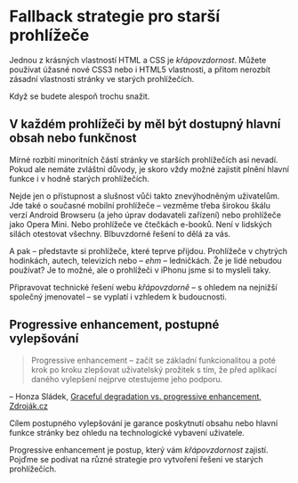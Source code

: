 # Fallback strategie pro starší prohlížeče

Jednou z krásných vlastností HTML a CSS je *křápovzdornost*. Můžete používat úžasné nové CSS3 nebo i HTML5 vlastnosti, a přitom nerozbít zásadní vlastnosti stránky ve starých prohlížečích. 

Když se budete alespoň trochu snažit.


## V každém prohlížeči by měl být dostupný hlavní obsah nebo funkčnost

Mírné rozbití minoritních částí stránky ve starších prohlížečích asi nevadí. Pokud ale nemáte zvláštní důvody, je skoro vždy možné zajistit plnění hlavní funkce i v hodně starých prohlížečích.

Nejde jen o přístupnost a slušnost vůči takto znevýhodněným uživatelům. Jde také o současné mobilní prohlížeče – vezměme třeba širokou škálu verzí Android Browseru (a jeho úprav dodavateli zařízení) nebo prohlížeče jako Opera Mini. Nebo prohlížeče ve čtečkách e-booků. Není v lidských silách otestovat všechny. Blbuvzdorné řešení to dělá za vás.

A pak – představte si prohlížeče, které teprve přijdou. Prohlížeče v chytrých hodinkách, autech, televizích nebo – *ehm* – ledničkách. Že je lidé nebudou používat? Je to možné, ale o prohlížeči v iPhonu jsme si to mysleli taky. 

Připravovat technické řešení webu *křápovzdorně* – s ohledem na nejnižší společný jmenovatel – se vyplatí i vzhledem k budoucnosti.

## Progressive enhancement, postupné vylepšování

> Progressive enhancement – začít se základní funkcionalitou a poté krok po kroku zlepšovat uživatelský prožitek s tím, že před aplikací daného vylepšení nejprve otestujeme jeho podporu.

– Honza Sládek, [Graceful degradation vs. progressive enhancement, Zdroják.cz](http://www.zdrojak.cz/clanky/graceful-degradation-vs-progressive-enhancement/)

Cílem postupného vylepšování je garance poskytnutí obsahu nebo hlavní funkce stránky bez ohledu na technologické vybavení uživatele.

Progressive enhancement je postup, který vám *křápovzdornost* zajistí. Pojďme se podívat na různé strategie pro vytvoření řešení ve starých prohlížečích.

